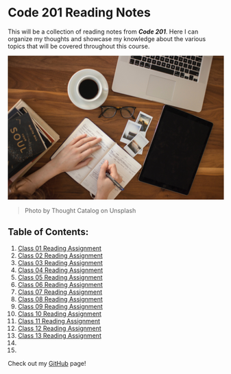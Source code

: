 # Code 201 Reading Notes
This will be a collection of reading notes from ***Code 201***. Here I can organize my thoughts and showcase my knowledge about the various topics that will be covered throughout this course.

![Reading Notes Intro](images/reading-notes.jpg)
> Photo by Thought Catalog on Unsplash

## Table of Contents:
1. [Class 01 Reading Assignment](https://penjoe.github.io/reading-notes/class-01)
2. [Class 02 Reading Assignment](https://penjoe.github.io/reading-notes/class-02)
3. [Class 03 Reading Assignment](https://penjoe.github.io/reading-notes/class-03)
4. [Class 04 Reading Assignment](https://penjoe.github.io/reading-notes/class-04)
5. [Class 05 Reading Assignment](https://penjoe.github.io/reading-notes/class-05)
6. [Class 06 Reading Assignment](https://penjoe.github.io/reading-notes/class-06)
7. [Class 07 Reading Assignment](https://penjoe.github.io/reading-notes/class-07)
8. [Class 08 Reading Assignment](https://penjoe.github.io/reading-notes/class-08)
9. [Class 09 Reading Assignment](https://penjoe.github.io/reading-notes/class-09)
10. [Class 10 Reading Assignment](https://penjoe.github.io/reading-notes/class-10)
11. [Class 11 Reading Assignment](https://penjoe.github.io/reading-notes/class-11)
12. [Class 12 Reading Assignment](https://penjoe.github.io/reading-notes/class-12)
13. [Class 13 Reading Assignment](https://penjoe.github.io/reading-notes/class-13)
14. 
15. 

Check out my [GitHub](https://github.com/penjoe) page!